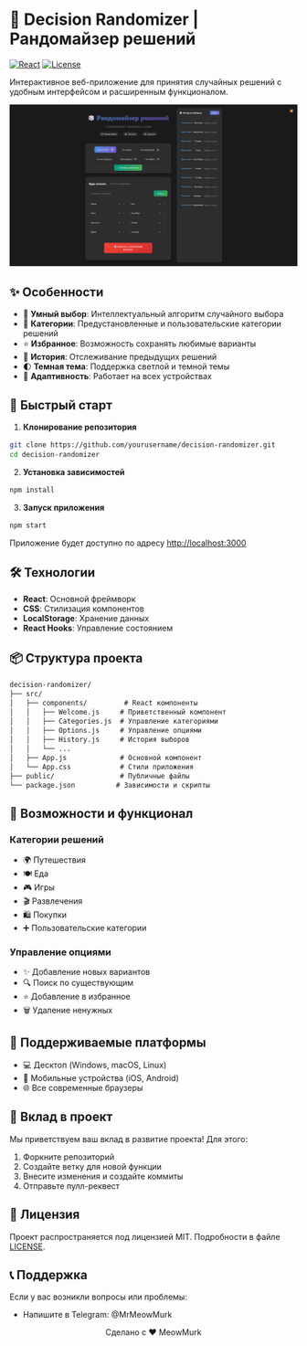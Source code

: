 # 🎲 Decision Randomizer | Рандомайзер решений

[![React](https://img.shields.io/badge/React-18.2.0-blue.svg)](https://reactjs.org/)
[![License](https://img.shields.io/badge/license-MIT-green.svg)](LICENSE)

Интерактивное веб-приложение для принятия случайных решений с удобным интерфейсом и расширенным функционалом.

![Decision Randomizer Preview](preview.png)

## ✨ Особенности

- 🎯 **Умный выбор**: Интеллектуальный алгоритм случайного выбора
- 📂 **Категории**: Предустановленные и пользовательские категории решений
- ⭐ **Избранное**: Возможность сохранять любимые варианты
- 📝 **История**: Отслеживание предыдущих решений
- 🌓 **Темная тема**: Поддержка светлой и темной темы
- 📱 **Адаптивность**: Работает на всех устройствах

## 🚀 Быстрый старт

1. **Клонирование репозитория**
```bash
git clone https://github.com/yourusername/decision-randomizer.git
cd decision-randomizer
```

2. **Установка зависимостей**
```bash
npm install
```

3. **Запуск приложения**
```bash
npm start
```

Приложение будет доступно по адресу [http://localhost:3000](http://localhost:3000)

## 🛠 Технологии

- **React**: Основной фреймворк
- **CSS**: Стилизация компонентов
- **LocalStorage**: Хранение данных
- **React Hooks**: Управление состоянием

## 📦 Структура проекта

```
decision-randomizer/
├── src/
│   ├── components/         # React компоненты
│   │   ├── Welcome.js     # Приветственный компонент
│   │   ├── Categories.js  # Управление категориями
│   │   ├── Options.js     # Управление опциями
│   │   ├── History.js     # История выборов
│   │   └── ...
│   ├── App.js             # Основной компонент
│   └── App.css            # Стили приложения
├── public/                # Публичные файлы
└── package.json          # Зависимости и скрипты
```

## 🔧 Возможности и функционал

### Категории решений
- 🌍 Путешествия
- 🍽 Еда
- 🎮 Игры
- 🎬 Развлечения
- 🛍 Покупки
- ➕ Пользовательские категории

### Управление опциями
- ✨ Добавление новых вариантов
- 🔍 Поиск по существующим
- ⭐ Добавление в избранное
- 🗑 Удаление ненужных

## 📱 Поддерживаемые платформы

- 💻 Десктоп (Windows, macOS, Linux)
- 📱 Мобильные устройства (iOS, Android)
- 🌐 Все современные браузеры

## 🤝 Вклад в проект

Мы приветствуем ваш вклад в развитие проекта! Для этого:

1. Форкните репозиторий
2. Создайте ветку для новой функции
3. Внесите изменения и создайте коммиты
4. Отправьте пулл-реквест

## 📄 Лицензия

Проект распространяется под лицензией MIT. Подробности в файле [LICENSE](LICENSE).

## 📞 Поддержка

Если у вас возникли вопросы или проблемы:
- Напишите в Telegram: @MrMeowMurk

<div align="center">
Сделано с ❤️ MeowMurk
</div>
